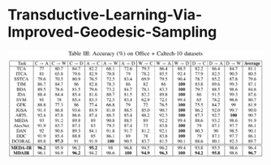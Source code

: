 # Transductive-Learning-Via-Improved-Geodesic-Sampling

![Office+Caltech-10 results](https://github.com/heaventian93/MDAIR/blob/master/Results/office_c10.png)
